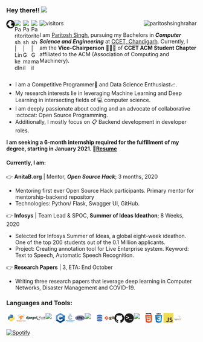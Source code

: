 ### Hey there!! <img src="https://media.giphy.com/media/hvRJCLFzcasrR4ia7z/giphy.gif" width="25px">
<img align='right' src="https://github-readme-stats.vercel.app/api?username=paritoshsinghrahar&show_icons=true&count_private=true&hide=stars" alt="paritoshsinghrahar" />

[<img align="left" alt="Paritosh | Website" width="22px" src="https://raw.githubusercontent.com/iconic/open-iconic/master/svg/globe.svg" />](https://paritoshsinghrahar.github.io/)
[<img align="left" alt="Paritosh | LinkedIn" width="22px" src="https://cdn.jsdelivr.net/npm/simple-icons@v3/icons/linkedin.svg" />](https://www.linkedin.com/in/paritoshsinghrahar/)
[<img align="left" alt="Paritosh | Gmail" width="22px" src="https://cdn.jsdelivr.net/npm/simple-icons@v3/icons/gmail.svg" />](mailto:paritoshsinghrahar@acm.org)
[<img align="left" alt="Paritosh | Gmail" width="22px" src="https://cdn.jsdelivr.net/npm/simple-icons@v3/icons/github.svg" />](https://github.com/paritoshsinghrahar)
![visitors](https://visitor-badge.laobi.icu/badge?page_id=paritoshsinghrahar.paritoshsinghrahar)

I am [Paritosh Singh](paritoshsinghrahar.github.io), pursuing my Bachelors in ***Computer Science and Engineering*** at [CCET, Chandigarh](http://www.ccet.ac.in/). 
Currently, I am the **Vice-Chairperson** 🙍🏽‍♂‍ of **CCET ACM Student Chapter** affiliated to the ACM (Association of Computing and Machinery).

<br />

- I am a Competitive Programmer🙌 and Data Science Enthusiast📈. 
- My research interests lie in leveraging Machine Learning and Deep Learning in intersecting fields of 💻 computer science.
- I am deeply passionate about coding and an advocate of collaborative :octocat:  Open Source Programming.
- Additionally, I mostly focus on 📋 Backend development in developer roles.

**I am seeking a 6-month internship required for the fulfillment of my degree, starting in January 2021. 📝[Resume](https://drive.google.com/file/d/18D7w77cQHc4aTC7M1kGG3qortDr6_Iyi/view?usp=sharing)**

#### Currently, I am:

👉 **AnitaB.org** | Mentor, ***Open Source Hack***; 3 months, 2020

* Mentoring first ever Open Source Hack participants. Primary mentor for mentorship-backend repository
* Technologies: Python/ Flask, Swagger UI, GitHub. 

👉 **Infosys** | Team Lead & SPOC, **Summer of Ideas Ideathon**; 8 Weeks, 2020
* Selected for Infosys Summer of Ideas, a global eight-week ideathon. One of the top 200 students out of the 0.1 Million applicants. 
* Project: Creating annotation tool for Live Enterprise system. Keyword: Text to Speech, Automatic Speech Recognition.  

👉 **Research Papers** | 3, ETA: End October
* Writing three research papers that leverage deep learning in Computer Networks, Disaster Management and COVID-19.

### Languages and Tools:

<img align="left" width="26px" src="https://raw.githubusercontent.com/github/explore/80688e429a7d4ef2fca1e82350fe8e3517d3494d/topics/python/python.png">
<img align="left" width="26px" src="https://raw.githubusercontent.com/github/explore/80688e429a7d4ef2fca1e82350fe8e3517d3494d/topics/tensorflow/tensorflow.png" />
<img align="left" width="26px" src="https://raw.githubusercontent.com/github/explore/80688e429a7d4ef2fca1e82350fe8e3517d3494d/topics/django/django.png" />
<img align="left" width="26px" src="https://raw.githubusercontent.com/github/explore/80688e429a7d4ef2fca1e82350fe8e3517d3494d/topics/flask/flask.png" />
<img align="left" width="26px" src="https://i.ytimg.com/an/gnvi8DrLJXI/d8b2e9bb-c3a2-4c4e-aba0-2955d98718e6_mq.jpg?v=5f2024a9">
<img align="left" width="26px" src="https://raw.githubusercontent.com/github/explore/80688e429a7d4ef2fca1e82350fe8e3517d3494d/topics/cpp/cpp.png" />
<img align="left" width="26px" src="https://raw.githubusercontent.com/github/explore/80688e429a7d4ef2fca1e82350fe8e3517d3494d/topics/c/c.png" />
<img align="left" width="26px" src="https://raw.githubusercontent.com/github/explore/ccc16358ac4530c6a69b1b80c7223cd2744dea83/topics/php/php.png" />
<img align="left" width="26px" src="https://i.ytimg.com/an/gnvi8DrLJXI/d8b2e9bb-c3a2-4c4e-aba0-2955d98718e6_mq.jpg?v=5f2024a9">
<img align="left" width="26px" src="https://raw.githubusercontent.com/github/explore/80688e429a7d4ef2fca1e82350fe8e3517d3494d/topics/sql/sql.png" />
<img width="26px" src="https://raw.githubusercontent.com/github/explore/80688e429a7d4ef2fca1e82350fe8e3517d3494d/topics/mysql/mysql.png" />
<img align="left" width="26px" src="https://raw.githubusercontent.com/github/explore/80688e429a7d4ef2fca1e82350fe8e3517d3494d/topics/git/git.png" />
<img align="left" width="26px" src="https://raw.githubusercontent.com/github/explore/78df643247d429f6cc873026c0622819ad797942/topics/github/github.png" />
<img align="left" width="26px" src="https://raw.githubusercontent.com/github/explore/80688e429a7d4ef2fca1e82350fe8e3517d3494d/topics/terminal/terminal.png" />
<img align="left" width="26px" src="https://i.ytimg.com/an/gnvi8DrLJXI/d8b2e9bb-c3a2-4c4e-aba0-2955d98718e6_mq.jpg?v=5f2024a9">
<img align="left" width="26px" src="https://raw.githubusercontent.com/github/explore/80688e429a7d4ef2fca1e82350fe8e3517d3494d/topics/html/html.png" />
<img align="left" width="26px" src="https://raw.githubusercontent.com/github/explore/80688e429a7d4ef2fca1e82350fe8e3517d3494d/topics/css/css.png" />
<img align="left" width="26px" src="https://raw.githubusercontent.com/github/explore/80688e429a7d4ef2fca1e82350fe8e3517d3494d/topics/javascript/javascript.png" />

[![Spotify](https://paritoshsinghrahar.vercel.app/api/spotify)](https://open.spotify.com/user/31oovniabbdxcx56x6waoaqvljfy)


